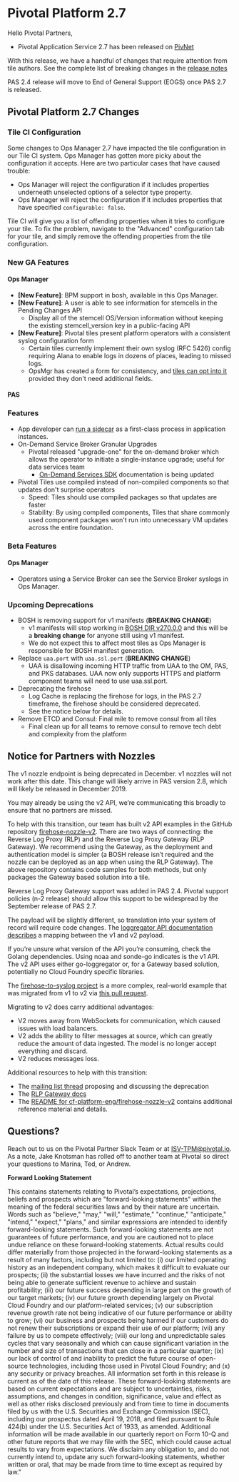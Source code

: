# Pivotal Platform 2.7

Hello Pivotal Partners,

* Pivotal Application Service 2.7 has been released on [PivNet](https://network.pivotal.io/products/elastic-runtime#/releases/467372)

With this release, we have a handful of changes that require attention from tile authors.  See the complete list of breaking changes in the [release notes](https://docs.pivotal.io/platform/2-7/pcf-release-notes/breaking-changes.html)

PAS 2.4 release will move to End of General Support (EOGS) once PAS 2.7 is released.

## Pivotal Platform 2.7 Changes

### Tile CI Configuration

Some changes to Ops Manager 2.7 have impacted the tile configuration in our Tile CI system.
Ops Manager has gotten more picky about the configuration it accepts.
Here are two particular cases that have caused trouble:

- Ops Manager will reject the configuration if it includes properties underneath unselected options of a selector type property.
- Ops Manager will reject the configuration if it includes properties that have specified `configurable: false`.

Tile CI will give you a list of offending properties when it tries to configure your tile.
To fix the problem, navigate to the "Advanced" configuration tab for your tile, and simply remove the offending properties from the tile configuration.

### New GA Features

#### Ops Manager

* **[New Feature]**: BPM support in bosh, available in this Ops Manager.
* **[New Feature]**: A user is able to see information for stemcells in the Pending Changes API
  * Display all of the stemcell OS/Version information without keeping the existing stemcell_version key in a public-facing API
* **[New Feature]**: Pivotal tiles present platform operators with a consistent syslog configuration form
  * Certain tiles currently implement their own syslog (RFC 5426) config requiring Alana to enable logs in dozens of places, leading to missed logs.
  * OpsMgr has created a form for consistency, and [tiles can opt into it](https://docs.pivotal.io/tiledevmigrating-syslog-configuration.html) provided they don't need additional fields.

#### PAS

### Features

* App developer can [run a sidecar](https://docs.run.pivotal.io/devguide/sidecars.html) as a first-class process in application instances.
* On-Demand Service Broker Granular Upgrades
  * Pivotal released "upgrade-one" for the on-demand broker which allows the operator to initiate a single-instance upgrade; useful for data services team
    * [On-Demand Services SDK](https://docs.pivotal.io/svc-sdk/odb/0-31/management.html#upgrade-all-service-instances) documentation is being updated
* Pivotal Tiles use compiled instead of non-compiled components so that updates don't surprise operators
  * Speed: Tiles should use compiled packages so that updates are faster
  * Stability: By using compiled components, Tiles that share commonly used component packages won't run into unnecessary VM updates across the entire foundation.

### Beta Features

#### Ops Manager

* Operators using a Service Broker can see the Service Broker syslogs in Ops Manager.

### Upcoming Deprecations

* BOSH is removing support for v1 manifests (**BREAKING CHANGE**)
  * v1 manifests will stop working in [BOSH DIR v270.0.0](https://github.com/cloudfoundry/bosh/releases/tag/v270.0.0) and this will be a **breaking change** for anyone still using v1 manifest.
  * We do not expect this to affect most tiles as Ops Manager is responsible for BOSH manifest generation.
* Replace `uaa.port` with `uaa.ssl.port` (**BREAKING CHANGE**)
  * UAA is disallowing incoming HTTP traffic from UAA to the OM, PAS, and PKS databases. UAA now only supports HTTPS and platform component teams will need to use uaa.ssl.port.
* Deprecating the firehose
  * Log Cache is replacing the firehose for logs, in the PAS 2.7 timeframe, the firehose should be considered deprecated.
  * See the notice below for details.
* Remove ETCD and Consul: Final mile to remove consul from all tiles
  * Final clean up for all teams to remove consul to remove tech debt and complexity from the platform

## Notice for Partners with Nozzles

The v1 nozzle endpoint is being deprecated in December. v1 nozzles will not work after this date. This change will likely arrive in PAS version 2.8, which will likely be released in December 2019.

You may already be using the v2 API, we’re communicating this broadly to ensure that no partners are missed.

To help with this transition, our team has built v2 API examples in the GitHub repository [firehose-nozzle-v2](https://github.com/cf-platform-eng/firehose-nozzle-v2). There are two ways of connecting: the Reverse Log Proxy (RLP) and the Reverse Log Proxy Gateway (RLP Gateway). We recommend using the Gateway, as the deployment and authentication model is simpler (a BOSH release isn’t required and the nozzle can be deployed as an app when using the RLP Gateway). The above repository contains code samples for both methods, but only packages the Gateway based solution into a tile.

Reverse Log Proxy Gateway support was added in PAS 2.4.  Pivotal support policies (n-2 release) should allow this support to be widespread by the September release of PAS 2.7.

The payload will be slightly different, so translation into your system of record will require code changes. The [loggregator API documentation describes](https://github.com/cloudfoundry/loggregator-api/blob/master/README.md#v2---v1-mapping) a mapping between the v1 and v2 payload.

If you’re unsure what version of the API you’re consuming, check the Golang dependencies. Using noaa and sonde-go indicates is the v1 API. The v2 API uses either go-loggregator or, for a Gateway based solution, potentially no Cloud Foundry specific libraries.

The [firehose-to-syslog project](https://github.com/cloudfoundry-community/firehose-to-syslog) is a more complex, real-world example that was migrated from v1 to v2 via [this pull request](https://github.com/cloudfoundry-community/firehose-to-syslog/pull/213).

Migrating to v2 does carry additional advantages:

* V2 moves away from WebSockets for communication, which caused issues with load balancers.
* V2 adds the ability to filter messages at source, which can greatly reduce the amount of data ingested. The model is no longer accept everything and discard.
* V2 reduces messages loss.

Additional resources to help with this transition:

* The [mailing list thread](https://lists.cloudfoundry.org/g/cf-dev/topic/proposal_deprecation_of_the/29741830?p=,,,20,0,0,0::recentpostdate%2Fsticky,,,20,2,0,29741830) proposing and discussing the deprecation
* The [RLP Gateway docs](https://github.com/cloudfoundry/loggregator/blob/master/docs/rlp_gateway.md)
* The [README for cf-platform-eng/firehose-nozzle-v2](https://github.com/cf-platform-eng/firehose-nozzle-v2/blob/master/README.md) contains additional reference material and details.

## Questions?

Reach out to us on the Pivotal Partner Slack Team or at [ISV-TPM@pivotal.io](mailto:ISV-TPM@pivotal.io).  As a note, Jake Knotsman has rolled off to another team at Pivotal so direct your questions to Marina, Ted, or Andrew.

**Forward Looking Statement**

<span class="fwd-looking-stmt">
This contains statements relating to Pivotal’s expectations, projections, beliefs and prospects which are "forward-looking statements" within the meaning of the federal securities laws and by their nature are uncertain. Words such as "believe," "may," "will," "estimate," "continue," "anticipate," "intend," "expect," "plans," and similar expressions are intended to identify forward-looking statements. Such forward-looking statements are not guarantees of future performance, and you are cautioned not to place undue reliance on these forward-looking statements. Actual results could differ materially from those projected in the forward-looking statements as a result of many factors, including but not limited to: (i) our limited operating history as an independent company, which makes it difficult to evaluate our prospects; (ii) the substantial losses we have incurred and the risks of not being able to generate sufficient revenue to achieve and sustain profitability; (iii) our future success depending in large part on the growth of our target markets; (iv) our future growth depending largely on Pivotal Cloud Foundry and our platform-related services; (v) our subscription revenue growth rate not being indicative of our future performance or ability to grow; (vi) our business and prospects being harmed if our customers do not renew their subscriptions or expand their use of our platform; (vii) any failure by us to compete effectively; (viii) our long and unpredictable sales cycles that vary seasonally and which can cause significant variation in the number and size of transactions that can close in a particular quarter; (ix) our lack of control of and inability to predict the future course of open-source technologies, including those used in Pivotal Cloud Foundry; and (x) any security or privacy breaches. All information set forth in this release is current as of the date of this release. These forward-looking statements are based on current expectations and are subject to uncertainties, risks, assumptions, and changes in condition, significance, value and effect as well as other risks disclosed previously and from time to time in documents filed by us with the U.S. Securities and Exchange Commission (SEC), including our prospectus dated April 19, 2018, and filed pursuant to Rule 424(b) under the U.S. Securities Act of 1933, as amended. Additional information will be made available in our quarterly report on Form 10-Q and other future reports that we may file with the SEC, which could cause actual results to vary from expectations. We disclaim any obligation to, and do not currently intend to, update any such forward-looking statements, whether written or oral, that may be made from time to time except as required by law."
</span>

<!-- Docs to Markdown version 1.0β17 -->
